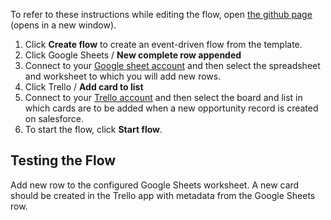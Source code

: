 To refer to these instructions while editing the flow, open [the github page](https://github.com/ot4i/app-connect-templates/blob/master/resources/markdown/Create%20a%20new%20Trello%20card%20when%20a%20new%20row%20is%20added%20in%20Google%20Sheets_instructions.md) (opens in a new window).

1. Click **Create flow** to create an event-driven flow from the template.
2. Click Google Sheets / **New complete row appended**
3. Connect to your [Google sheet account](http://ibm.biz/aasgsheets) and then select the spreadsheet and worksheet to which you will add new rows.
4. Click Trello / **Add card to list**
5. Connect to your [Trello account](https://ibm.biz/aastrello) and then select the board and list in which cards are to be added when a new opportunity record is created on salesforce.
6. To start the flow, click **Start flow**.

## Testing the Flow

Add new row to the configured Google Sheets worksheet.  A new card should be created in the Trello app with metadata from the Google Sheets row.
